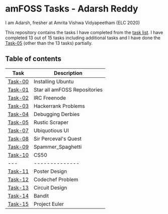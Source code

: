 # amFOSS Tasks - Adarsh Reddy
I am Adarsh, fresher at Amrita Vishwa Vidyapeetham (ELC 2020)

This repository contains the tasks I have completed from the [task list](https://docs.google.com/document/d/1_7tx3gmplQcojMKQARqMWFCQH3zCvT2O9NevmDdl0BI/edit). I have completed 13 out of 15 tasks including additional tasks and I have done the [Task-05](https://github.com/adarshreddy-g/amfoss-tasks/tree/master/Task-05) (other than the 13 tasks) partially.

## Table of contents

| Task  | Description                |
|-------|----------------------------|
|[Task-00](https://github.com/adarshreddy-g/amFOSS_tasks/tree/master/Task-00)|Installing Ubuntu           |
|[Task-01](https://github.com/adarshreddy-g/amFOSS_tasks/tree/master/Task-01)|Star all amFOSS Repositories|
|[Task-02](https://github.com/adarshreddy-g/amFOSS_tasks/tree/master/Task-02)|IRC Freenode                |
|[Task-03](https://github.com/adarshreddy-g/amFOSS_tasks/tree/master/Task-03)|Hackerrank Problems         |
|[Task-04](https://github.com/adarshreddy-g/amFOSS_tasks/tree/master/Task-04)|Debugging Derbies           |
|[Task-05](https://github.com/adarshreddy-g/amfoss-tasks/tree/master/Task-05)|Rustic Scraper              |
|[Task-07](https://github.com/adarshreddy-g/amFOSS_tasks/tree/master/Task-07)|Ubiquotious UI              |
|[Task-08](https://github.com/adarshreddy-g/amFOSS_tasks/tree/master/Task-08)|Sir Perceval's Quest        |
|[Task-09](https://github.com/adarshreddy-g/amFOSS_tasks/tree/master/Task-09)|Spammer_Spaghetti           |
|[Task-10](https://github.com/adarshreddy-g/amFOSS_tasks/tree/master/Task-10)|CS50                        |
|  ---  | -------------- |
|[Task-11](https://github.com/adarshreddy-g/amFOSS_tasks/tree/master/Task-11)| Poster Design              |        
|[Task-12](https://github.com/adarshreddy-g/amFOSS_tasks/tree/master/Task-12)| Codechef Problem           |
|[Task-13](https://github.com/adarshreddy-g/amFOSS_tasks/tree/master/Task-13)| Circuit Design             |
|[Task-14](https://github.com/adarshreddy-g/amFOSS_tasks/tree/master/Task-14)| Bandit                     |
|[Task-15](https://github.com/adarshreddy-g/amFOSS_tasks/tree/master/Task-15)| Project Euler              |
